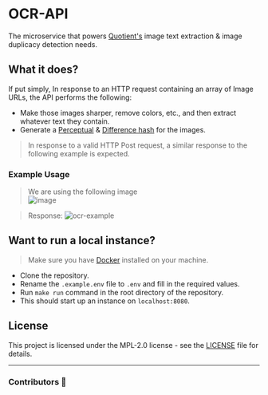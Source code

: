 # OCR-API
The microservice that powers [Quotient's](https://github.com/quotientbot/Quotient-Bot/) image text extraction & image duplicacy detection needs.

## What it does?
If put simply, In response to an HTTP request containing an array of Image URLs, the API performs the following:
* Make those images sharper, remove colors, etc., and then extract whatever text they contain.
* Generate a [Perceptual](https://en.wikipedia.org/wiki/Perceptual_hashing) & [Difference hash](https://www.hackerfactor.com/blog/index.php?/archives/529-Kind-of-Like-That.html) for the images.

> In response to a valid HTTP Post request, a similar response to the following example is expected.

### Example Usage
> We are using the following image </br>
![image](https://user-images.githubusercontent.com/72350242/213885619-f49016e8-b69c-4471-924f-779e4c37b0e0.png)

> Response:
![ocr-example](https://user-images.githubusercontent.com/72350242/213885740-590c4312-a441-4f14-ac98-b8062864f5c9.png)

## Want to run a local instance?
> Make sure you have [Docker](https://docs.docker.com/get-docker/) installed on your machine.

* Clone the repository.
* Rename the `.example.env` file to `.env` and fill in the required values.
* Run `make run` command in the root directory of the repository.
* This should start up an instance on `localhost:8080`.

## License
This project is licensed under the MPL-2.0 license - see the [LICENSE](LICENSE) file for details.
___
### Contributors 👥
<a href="https://github.com/quotientbot/ocr/graphs/contributors">

